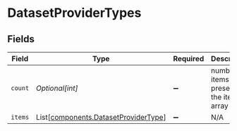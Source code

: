 # DatasetProviderTypes


## Fields

| Field                                                                              | Type                                                                               | Required                                                                           | Description                                                                        |
| ---------------------------------------------------------------------------------- | ---------------------------------------------------------------------------------- | ---------------------------------------------------------------------------------- | ---------------------------------------------------------------------------------- |
| `count`                                                                            | *Optional[int]*                                                                    | :heavy_minus_sign:                                                                 | number of items present in the items array                                         |
| `items`                                                                            | List[[components.DatasetProviderType](../../models/shared/datasetprovidertype.md)] | :heavy_minus_sign:                                                                 | N/A                                                                                |